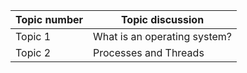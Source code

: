 | Topic number | Topic discussion | 
| -----------  | ---------------- | 
| Topic 1 | What is an operating system? | 
| Topic 2 | Processes and Threads | 

